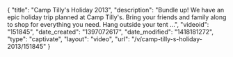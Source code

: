 {
    "title": "Camp Tilly's Holiday 2013",
    "description": "Bundle up! We have an epic holiday trip planned at Camp Tilly's. Bring your friends and family along to shop for everything you need. Hang outside your tent ...",
    "videoid": "151845",
    "date_created": "1397072617",
    "date_modified": "1418181272",
    "type": "captivate",
    "layout": "video",
    "url": "\/v\/camp-tilly-s-holiday-2013\/151845"
}
